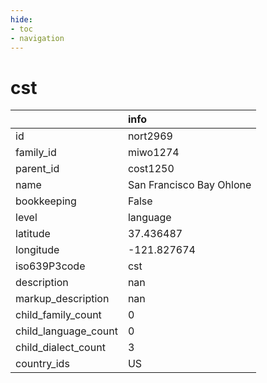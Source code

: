 ```yaml
---
hide:
- toc
- navigation
---
```

# cst
|                      | info                     |
|:---------------------|:-------------------------|
| id                   | nort2969                 |
| family_id            | miwo1274                 |
| parent_id            | cost1250                 |
| name                 | San Francisco Bay Ohlone |
| bookkeeping          | False                    |
| level                | language                 |
| latitude             | 37.436487                |
| longitude            | -121.827674              |
| iso639P3code         | cst                      |
| description          | nan                      |
| markup_description   | nan                      |
| child_family_count   | 0                        |
| child_language_count | 0                        |
| child_dialect_count  | 3                        |
| country_ids          | US                       |